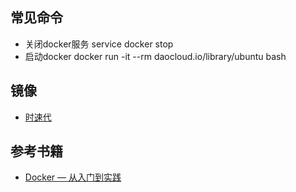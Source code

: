 ## 常见命令
* 关闭docker服务 service docker stop
* 启动docker docker run -it --rm daocloud.io/library/ubuntu bash

## 镜像
* [时速代](https://hub.tenxcloud.com/)

## 参考书籍
* [Docker — 从入门到实践](https://www.gitbook.com/book/yeasy/docker_practice/details)
